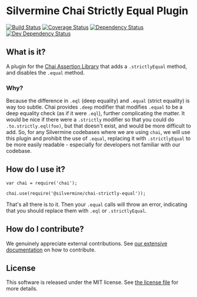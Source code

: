 # Silvermine Chai Strictly Equal Plugin

[![Build Status](https://travis-ci.org/silvermine/chai-strictly-equal.svg?branch=master)](https://travis-ci.org/silvermine/chai-strictly-equal)
[![Coverage Status](https://coveralls.io/repos/github/silvermine/chai-strictly-equal/badge.svg?branch=master)](https://coveralls.io/github/silvermine/chai-strictly-equal?branch=master)
[![Dependency Status](https://david-dm.org/silvermine/chai-strictly-equal.svg)](https://david-dm.org/silvermine/chai-strictly-equal)
[![Dev Dependency Status](https://david-dm.org/silvermine/chai-strictly-equal/dev-status.svg)](https://david-dm.org/silvermine/chai-strictly-equal#info=devDependencies&view=table)


## What is it?

A plugin for the [Chai Assertion Library](http://chaijs.com) that adds a `.strictlyEqual`
method, and disables the `.equal` method.

### Why?

Because the difference in `.eql` (deep equality) and `.equal` (strict equality) is way too
subtle. Chai provides `.deep` modifier that modifies `.equal` to be a deep equality check
(as if it were `.eql`), further complicating the matter. It would be nice if there were a
`.strictly` modifier so that you could do `.to.strictly.eql(foo)`, but that doesn't exist,
and would be more difficult to add. So, for any Silvermine codebases where we are using
`chai`, we will use this plugin and prohibit the use of `.equal`, replacing it with
`.strictlyEqual` to be more easily readable - especially for developers not familiar with
our codebase.


## How do I use it?

```
var chai = require('chai');

chai.use(require('@silvermine/chai-strictly-equal'));
```

That's all there is to it. Then your `.equal` calls will throw an error, indicating that
you should replace them with `.eql` or `.strictlyEqual`.


## How do I contribute?

We genuinely appreciate external contributions. See [our extensive
documentation][contributing] on how to contribute.


## License

This software is released under the MIT license. See [the license file](LICENSE) for more
details.

[contributing]: https://github.com/silvermine/silvermine-info#contributing
